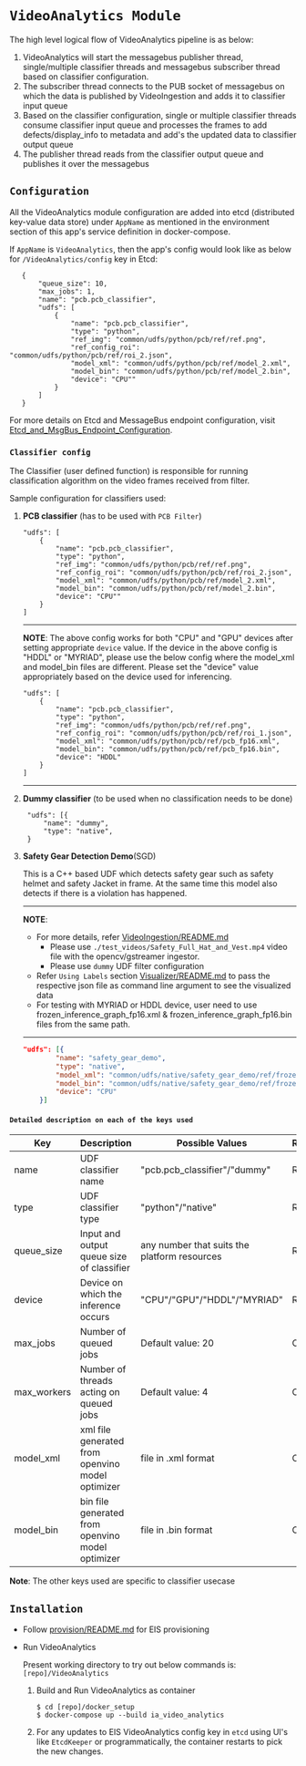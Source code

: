 # `VideoAnalytics Module`

The high level logical flow of VideoAnalytics pipeline is as below:

1. VideoAnalytics will start the messagebus publisher thread, single/multiple
   classifier threads and messagebus subscriber thread based on classifier
   configuration.
2. The subscriber thread connects to the PUB socket of messagebus on which
   the data is published by VideoIngestion and adds it to classifier
   input queue
3. Based on the classifier configuration, single or multiple classifier
   threads consume classifier input queue and processes the frames to
   add defects/display_info to metadata and add's the updated data to
   classifier output queue
4. The publisher thread reads from the classifier output queue and
   publishes it over the messagebus

## `Configuration`

All the VideoAnalytics module configuration are added into etcd (distributed
key-value data store) under `AppName` as mentioned in the
environment section of this app's service definition in docker-compose.

If `AppName` is `VideoAnalytics`, then the app's config would look like as below
 for `/VideoAnalytics/config` key in Etcd:
 ```
    {
        "queue_size": 10,
        "max_jobs": 1,
        "name": "pcb.pcb_classifier",
        "udfs": [
            {
                "name": "pcb.pcb_classifier",
                "type": "python",
                "ref_img": "common/udfs/python/pcb/ref/ref.png",
                "ref_config_roi": "common/udfs/python/pcb/ref/roi_2.json",
                "model_xml": "common/udfs/python/pcb/ref/model_2.xml",
                "model_bin": "common/udfs/python/pcb/ref/model_2.bin",
                "device": "CPU""
            }
        ]
    }
 ```
For more details on Etcd and MessageBus endpoint configuration, visit [Etcd_and_MsgBus_Endpoint_Configuration](../Etcd_and_MsgBus_Endpoint_Configuration.md).

### `Classifier config`

The Classifier (user defined function) is responsible for running classification
algorithm on the video frames received from filter.

Sample configuration for classifiers used:

1. **PCB classifier** (has to be used with `PCB Filter`)
    ```
    "udfs": [
        {
            "name": "pcb.pcb_classifier",
            "type": "python",
            "ref_img": "common/udfs/python/pcb/ref/ref.png",
            "ref_config_roi": "common/udfs/python/pcb/ref/roi_2.json",
            "model_xml": "common/udfs/python/pcb/ref/model_2.xml",
            "model_bin": "common/udfs/python/pcb/ref/model_2.bin",
            "device": "CPU""
        }
    ]
    ```

    ----
    **NOTE**:
    The above config works for both "CPU" and "GPU" devices after setting
    appropriate `device` value. If the device in the above config is "HDDL" or
    "MYRIAD", please use the below config where the model_xml and model_bin
    files are different. Please set the "device" value appropriately based on
    the device used for inferencing.
    ```
    "udfs": [
        {
            "name": "pcb.pcb_classifier",
            "type": "python",
            "ref_img": "common/udfs/python/pcb/ref/ref.png",
            "ref_config_roi": "common/udfs/python/pcb/ref/roi_1.json",
            "model_xml": "common/udfs/python/pcb/ref/pcb_fp16.xml",
            "model_bin": "common/udfs/python/pcb/ref/pcb_fp16.bin",
            "device": "HDDL"
        }
    ]

    ```
    ----

2. **Dummy classifier** (to be used when no classification needs to be done)
   ```
    "udfs": [{
        "name": "dummy",
        "type": "native",
    }
   ```

3. **Safety Gear Detection Demo**(SGD)

    This is a C++ based UDF which detects safety gear such as safety helmet
    and safety Jacket in frame. At the same time this model also detects if there
    is a violation has happened.

    ----
    **NOTE**:
    * For more details, refer [VideoIngestion/README.md](../VideoIngestion/README.md)
      * Please use `./test_videos/Safety_Full_Hat_and_Vest.mp4` video file with the
        opencv/gstreamer ingestor.
      * Please use `dummy` UDF filter configuration
    * Refer `Using Labels` section [Visualizer/README.md](../Visualizer/README.md) to pass
      the respective json file as command line argument to see the visualized data
    * For testing with MYRIAD or HDDL device, user need to use frozen_inference_graph_fp16.xml
      & frozen_inference_graph_fp16.bin files from the same path.
    ----

    ```json
    "udfs": [{
            "name": "safety_gear_demo",
            "type": "native",
            "model_xml": "common/udfs/native/safety_gear_demo/ref/frozen_inference_graph.xml",
            "model_bin": "common/udfs/native/safety_gear_demo/ref/frozen_inference_graph.bin",
            "device": "CPU"
        }]
    ```

#### `Detailed description on each of the keys used`

|  Key	        | Description 	                                    | Possible Values  	                             | Required/Optional |
|---	        |---	                                            |---	                                         |---	             |
|  name 	    |  UDF classifier name                              |  "pcb.pcb_classifier"/"dummy"                  |   Required	     |
|  type 	    |  UDF classifier type                              |  "python"/"native"                             |   Required	     |
|  queue_size 	|  Input and output queue size of classifier        |  any number that suits the platform resources	 |   Required	     |
|  device	    |  Device on which the inference occurs             | "CPU"/"GPU"/"HDDL"/"MYRIAD"                    |   Required        |
|  max_jobs     |  Number of queued jobs                            |  Default value: 20                             |   Optional        |
|  max_workers 	|  Number of threads acting on queued jobs          |  Default value: 4                              |   Optional        |
|  model_xml	|  xml file generated from openvino model optimizer |  file in .xml format                           |   Optional        |
|  model_bin	|  bin file generated from openvino model optimizer |  file in .bin format                           |   Optional        |


**Note**: The other keys used are specific to classifier usecase

## `Installation`

* Follow [provision/README.md](../README#provision-eis.md) for EIS provisioning

* Run VideoAnalytics

  Present working directory to try out below commands is: `[repo]/VideoAnalytics`

    1. Build and Run VideoAnalytics as container
        ```
        $ cd [repo]/docker_setup
        $ docker-compose up --build ia_video_analytics
        ```
    2. For any updates to EIS VideoAnalytics config key in `etcd` using UI's
       like `EtcdKeeper` or programmatically, the container restarts to pick the
       new changes.
